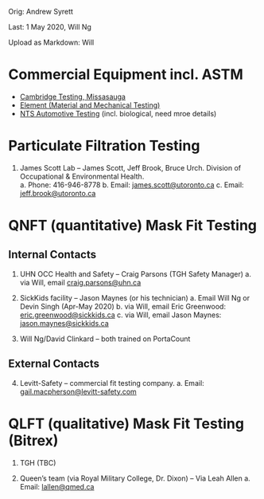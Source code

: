 Orig: Andrew Syrett

Last: 1 May 2020, Will Ng

Upload as Markdown: Will

# Commercial Equipment incl. ASTM
- [Cambridge Testing, Missasauga](http://www.cambridgematerials.com/)
- [Element (Material and Mechanical Testing)](https://www.element.com/locations/the-americas/burlington)
- [NTS Automotive Testing](https://www.nts.com/location/kitchener-ontario/) (incl. biological, need mroe details)

# Particulate Filtration Testing

1.	 James Scott Lab – James Scott, Jeff Brook, Bruce Urch.  Division of Occupational & Environmental Health.  
a.	Phone: 416-946-8778
b.	Email: james.scott@utoronto.ca
c.	Email: jeff.brook@utoronto.ca

# QNFT (quantitative) Mask Fit Testing

## Internal Contacts
1.	UHN OCC Health and Safety – Craig Parsons (TGH Safety Manager)
a.	via Will, email craig.parsons@uhn.ca
2.	SickKids facility – Jason Maynes (or his technician)
a.	Email Will Ng or Devin Singh (Apr-May 2020)
b.	via Will, email Eric Greenwood: eric.greenwood@sickkids.ca
c.	via Will, email Jason Maynes: jason.maynes@sickkids.ca

3.	Will Ng/David Clinkard – both trained on PortaCount

## External Contacts
4.	Levitt-Safety – commercial fit testing company.
a.	Email: gail.macpherson@levitt-safety.com

# QLFT (qualitative) Mask Fit Testing (Bitrex)
1. TGH (TBC)

1.	Queen’s team (via Royal Military College, Dr. Dixon) – Via Leah Allen
a.	Email: lallen@qmed.ca
